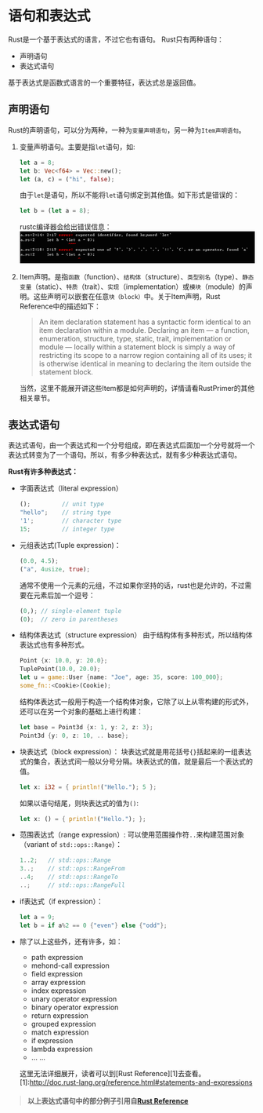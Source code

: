 # 语句和表达式

Rust是一个基于表达式的语言，不过它也有语句。
Rust只有两种语句：

- 声明语句
- 表达式语句

基于表达式是函数式语言的一个重要特征，表达式总是返回值。

## 声明语句

Rust的声明语句，可以分为两种，一种为`变量声明语句`，另一种为`Item声明语句`。

  1. 变量声明语句。主要是指`let`语句，如:
      ```rust
      let a = 8;
      let b: Vec<f64> = Vec::new();
      let (a, c) = ("hi", false);
      ```

      由于`let`是语句，所以不能将`let`语句绑定到其他值。如下形式是错误的：

      ```rust
      let b = (let a = 8);
      ```

      rustc编译器会给出错误信息：![error](../images/function-statement-expression.png)
  1. Item声明。是指`函数`（function）、`结构体`（structure）、`类型别名`（type）、`静态变量`（static）、`特质`（trait）、`实现`（implementation）或`模块`（module）的声明。这些声明可以嵌套在任意`块（block）`中。关于Item声明，Rust Reference中的描述如下：
      > An item declaration statement has a syntactic form identical to an item declaration within a module. Declaring an item — a function, enumeration, structure, type, static, trait, implementation or module — locally within a statement block is simply a way of restricting its scope to a narrow region containing all of its uses; it is otherwise identical in meaning to declaring the item outside the statement block.

      当然，这里不能展开讲这些Item都是如何声明的，详情请看RustPrimer的其他相关章节。

## 表达式语句

表达式语句，由一个表达式和一个分号组成，即在表达式后面加一个分号就将一个表达式转变为了一个语句。所以，有多少种表达式，就有多少种表达式语句。

__Rust有许多种表达式：__

* 字面表达式（literal expression）

  ```rust
  ();         // unit type
  "hello";    // string type
  '1';        // character type
  15;         // integer type
  ```

* 元组表达式(Tuple expression)：

    ```rust
    (0.0, 4.5);
    ("a", 4usize, true);
    ```

    通常不使用一个元素的元组，不过如果你坚持的话，rust也是允许的，不过需要在元素后加一个逗号：

    ```rust
    (0,); // single-element tuple
    (0);  // zero in parentheses
    ```

* 结构体表达式（structure expression）
    由于结构体有多种形式，所以结构体表达式也有多种形式。

    ```rust
    Point {x: 10.0, y: 20.0};
    TuplePoint(10.0, 20.0);
    let u = game::User {name: "Joe", age: 35, score: 100_000};
    some_fn::<Cookie>(Cookie);
    ```

    结构体表达式一般用于构造一个结构体对象，它除了以上从零构建的形式外，还可以在另一个对象的基础上进行构建：

    ```rust
    let base = Point3d {x: 1, y: 2, z: 3};
    Point3d {y: 0, z: 10, .. base};
    ```

* 块表达式（block expression）：
    块表达式就是用花括号`{}`括起来的一组表达式的集合，表达式间一般以分号分隔。块表达式的值，就是最后一个表达式的值。

    ```rust
    let x: i32 = { println!("Hello."); 5 };
    ```

    如果以语句结尾，则块表达式的值为`()`:

    ```rust
    let x: () = { println!("Hello."); };
    ```

* 范围表达式（range expression）:
    可以使用范围操作符`..`来构建范围对象（variant of `std::ops::Range`）：

    ```rust
    1..2;   // std::ops::Range
    3..;    // std::ops::RangeFrom
    ..4;    // std::ops::RangeTo
    ..;     // std::ops::RangeFull
    ```

* if表达式（if expression）：

    ```rust
    let a = 9;
    let b = if a%2 == 0 {"even"} else {"odd"};
    ```

* 除了以上这些外，还有许多，如：
    + path expression
    + mehond-call expression
    + field expression
    + array expression
    + index expression
    + unary operator expression
    + binary operator expression
    + return expression
    + grouped expression
    + match expression
    + if expression
    + lambda expression
    + ... ...

  这里无法详细展开，读者可以到[Rust Reference][1]去查看。
    [1]:http://doc.rust-lang.org/reference.html#statements-and-expressions

> #### 以上表达式语句中的部分例子引用自[Rust Reference][ref]
  [ref]:http://doc.rust-lang.org/reference.html
